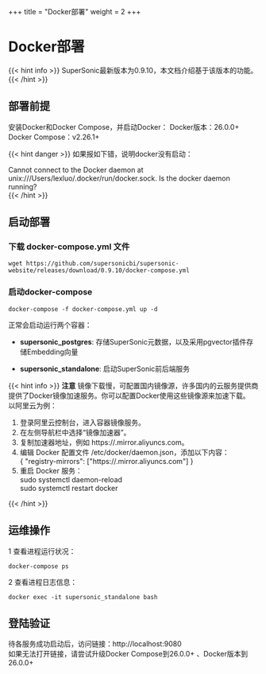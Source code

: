 +++
title = "Docker部署"
weight = 2
+++

# Docker部署

{{< hint info >}}
SuperSonic最新版本为0.9.10，本文档介绍基于该版本的功能。
{{< /hint >}}

## 部署前提
安装Docker和Docker Compose，并启动Docker：
Docker版本：26.0.0+  
Docker Compose：v2.26.1+

{{< hint danger >}}
如果报如下错，说明docker没有启动：

Cannot connect to the Docker daemon at unix:///Users/lexluo/.docker/run/docker.sock. Is the docker daemon running?   
{{< /hint >}}


## 启动部署

### 下载 docker-compose.yml 文件
```
wget https://github.com/supersonicbi/supersonic-website/releases/download/0.9.10/docker-compose.yml
```

### 启动docker-compose
```
docker-compose -f docker-compose.yml up -d
```

正常会启动运行两个容器：

- **supersonic_postgres**: 存储SuperSonic元数据，以及采用pgvector插件存储Embedding向量

- **supersonic_standalone**: 启动SuperSonic前后端服务

{{< hint info >}}
**注意**
镜像下载慢，可配置国内镜像源，许多国内的云服务提供商提供了Docker镜像加速服务。你可以配置Docker使用这些镜像源来加速下载。
以阿里云为例：
1. 登录阿里云控制台，进入容器镜像服务。
2. 在左侧导航栏中选择“镜像加速器”。
3. 复制加速器地址，例如 https://<your-accelerator-id>.mirror.aliyuncs.com。
4. 编辑 Docker 配置文件 /etc/docker/daemon.json，添加以下内容：  
{
"registry-mirrors": ["https://<your-accelerator-id>.mirror.aliyuncs.com"]
}  
5. 重启 Docker 服务：  
sudo systemctl daemon-reload  
sudo systemctl restart docker

{{< /hint >}}

## 运维操作
1 查看进程运行状况：  
```
docker-compose ps
```

2 查看进程日志信息：  
```
docker exec -it supersonic_standalone bash
```

## 登陆验证
待各服务成功启动后，访问链接：http://localhost:9080  
如果无法打开链接，请尝试升级Docker Compose到26.0.0+ 、Docker版本到26.0.0+ 
